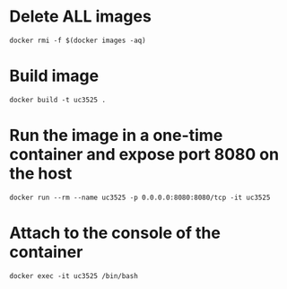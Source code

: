 # Delete ALL images
`docker rmi -f $(docker images -aq)`

# Build image
`docker build -t uc3525 .`

# Run the image in a one-time container and expose port 8080 on the host
`docker run --rm --name uc3525 -p 0.0.0.0:8080:8080/tcp -it uc3525`

# Attach to the console of the container
`docker exec -it uc3525 /bin/bash`
